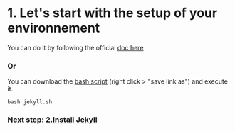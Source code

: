 # 1. Let's start with the setup of your environnement

You can do it by following the official [doc here](https://jekyllrb.com/docs/installation/)

### **Or** 

You can download the [bash script](https://github.com/scalajeremy/Bash-Scripts-Collection/blob/master/scripts/jekyll.sh) (right click > "save link as") and execute it.

`bash jekyll.sh`

### Next step: [2.Install Jekyll](2_install.md)